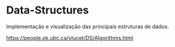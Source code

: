# Data-Structures
Implementação e visualização das principais estruturas de dados.

https://people.ok.ubc.ca/ylucet/DS/Algorithms.html
